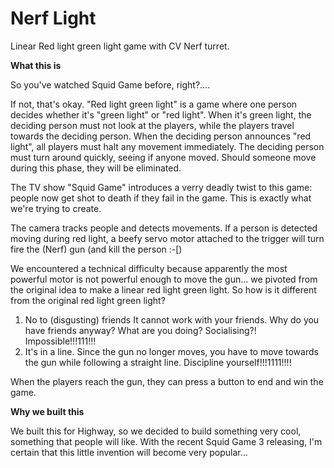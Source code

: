 # Nerf Light

Linear Red light green light game with CV Nerf turret.


**What this is**

So you've watched Squid Game before, right?....

If not, that's okay. "Red light green light" is a game where one person decides whether it's "green light" or "red light". When it's green light, the deciding person must not look at the players, while the players travel towards the deciding person. When the deciding person announces "red light", all players must halt any movement immediately. The deciding person must turn around quickly, seeing if anyone moved. Should someone move during this phase, they will be eliminated.

The TV show "Squid Game" introduces a verry deadly twist to this game: people now get shot to death if they fail in the game. This is exactly what we're trying to create. 

The camera tracks people and detects movements. If a person is detected moving during red light, a beefy servo motor attached to the trigger will turn fire the (Nerf) gun (and kill the person :-[)

We encountered a technical difficulty because apparently the most powerful motor is not powerful enough to move the gun... we pivoted from the original idea to make a linear red light green light. So how is it different from the original red light green light?

1. No to (disgusting) friends
   It cannot work with your friends. Why do you have friends anyway? What are you doing? Socialising?! Impossible!!!111!!!
2. It's in a line.
   Since the gun no longer moves, you have to move towards the gun while following a straight line. Discipline yourself!!!1111!!!!

When the players reach the gun, they can press a button to end and win the game.

**Why we built this**

We built this for Highway, so we decided to build something very cool, something that people will like. With the recent Squid Game 3 releasing, I'm certain that this little invention will become very popular...

